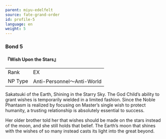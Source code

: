 ```yaml
---
parent: miyu-edelfelt
source: fate-grand-order
id: profile-5
language: en
weight: 5
---
```


### Bond 5

#### 『Wish Upon the Stars』

<table>
  <tr><td>Rank</td><td>EX</td></tr>
  <tr><td>NP Type</td><td>Anti-Personnel～Anti-World</td></tr>
</table>

Sakatsuki of the Earth, Shining in the Starry Sky.
The God Child’s ability to grant wishes is temporarily wielded in a limited fashion. Since the Noble Phantasm is realized by focusing on Master’s single wish to protect humanity, a trusting relationship is absolutely essential to success.

Her older brother told her that wishes should be made on the stars instead of the moon, and she still holds that belief. The Earth’s moon that shines with the wishes of so many instead casts its light into the great beyond.
